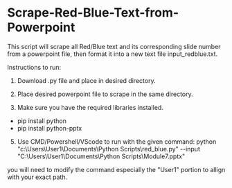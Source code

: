 # Scrape-Red-Blue-Text-from-Powerpoint
This script will scrape all Red/Blue text and its corresponding slide number from a powerpoint file, 
then format it into a new text file input_redblue.txt.

Instructions to run:

1. Download .py file and place in desired directory.

2. Place desired powerpoint file to scrape in the same directory.

3. Make sure you have the required libraries installed.
- pip install python 
- pip install python-pptx

5. Use CMD/Powershell/VScode to run with the given command:
python "c:\Users\User1\Documents\Python Scripts\red_blue.py" --input "C:\Users\User1\Documents\Python Scripts\Module7.pptx"

you will need to modify the command especially the "User1" portion to allign with your exact path.
